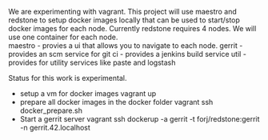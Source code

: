 
We are experimenting with vagrant.  This project will use maestro and redstone
 to setup docker images locally that can be used to start/stop docker images
 for each node.  Currently redstone requires 4 nodes.  We will use one 
 container for each node.   
 maestro - provies a ui that allows you to navigate to each node.
 gerrit  - provides an scm service for git
 ci      - provides a jenkins build service
 util    - provides for utility services like paste and logstash

 Status for this work is experimental.

* setup a vm for docker images
  vagrant up
* prepare all docker images in the docker folder
   vagrant ssh
   docker_prepare.sh
* Start a gerrit server
   vagrant ssh
   dockerup -a gerrit -t forj/redstone:gerrit -n gerrit.42.localhost

